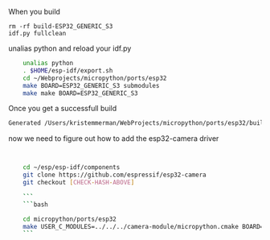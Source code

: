 When you build 

```
rm -rf build-ESP32_GENERIC_S3
idf.py fullclean
```

unalias python and reload your idf.py

```bash
    unalias python
    . $HOME/esp-idf/export.sh
    cd ~/Webprojects/micropython/ports/esp32
    make BOARD=ESP32_GENERIC_S3 submodules
    make make BOARD=ESP32_GENERIC_S3
```


Once you get a successfull build

```bash
Generated /Users/kristemmerman/WebProjects/micropython/ports/esp32/build-ESP32_GENERIC_S3/micropython.bin
```


now we need to figure out how to add the esp32-camera driver



```bash


    cd ~/esp/esp-idf/components
    git clone https://github.com/espressif/esp32-camera
    git checkout [CHECK-HASH-ABOVE]

    ```
    ```bash

    cd micropython/ports/esp32
    make USER_C_MODULES=../../../camera-module/micropython.cmake BOARD=ESP32_GENERIC_S3_CAM all
    ```